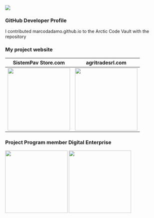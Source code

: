 <img src="https://marcodadamoeu.files.wordpress.com/2020/04/cropped-icona-marco-dadamo-1.png">

### GitHub Developer Profile
I contributed marcodadamo.github.io to the Arctic Code Vault with the repository

### My project website
| SistemPav Store.com                                                                                                                                    | agritradesrl.com |
|--------------------------------------------------------------------------------------------------------------------------------------------------------|------------------|
|<img src="https://i2.wp.com/sistempavstore.com/wp-content/uploads/2020/06/cropped-SistemPav-Store-logo-social-fondo-scuro.png?w=1009&ssl=1" width="200"> | <img src="https://agritradesrl.files.wordpress.com/2020/04/cropped-agritrade-logo-original-inglese-copia.jpg?w=750&h=296" width="200"> |

### Project Program member Digital Enterprise
<img src="https://marcodadamoeu.files.wordpress.com/2020/05/sfonto-datatrade.png" width="200"> <img src="https://marcodadamoeu.files.wordpress.com/2020/04/coutrynotebook-image.png" width="200">
